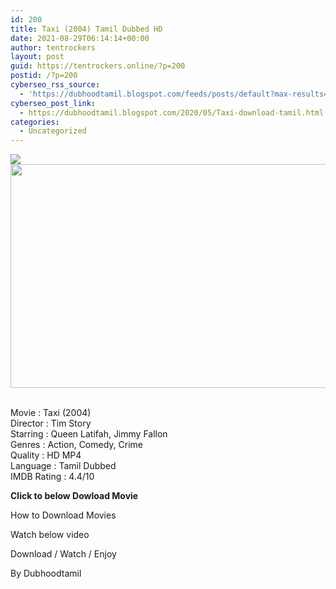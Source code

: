 ```yaml
---
id: 200
title: Taxi (2004) Tamil Dubbed HD
date: 2021-08-29T06:14:14+00:00
author: tentrockers
layout: post
guid: https://tentrockers.online/?p=200
postid: /?p=200
cyberseo_rss_source:
  - 'https://dubhoodtamil.blogspot.com/feeds/posts/default?max-results=150&start-index=301'
cyberseo_post_link:
  - https://dubhoodtamil.blogspot.com/2020/05/Taxi-download-tamil.html
categories:
  - Uncategorized
---
```

<div class="media_block">
  <img src="https://1.bp.blogspot.com/-Ruw1-6LQHJQ/XsaLWJ3rhTI/AAAAAAAABMY/pnB62QOcMxERIKc5DSQfS4BCkzHxpMvDwCNcBGAsYHQ/s72-c/images%2B%252849%2529.jpeg" class="media_thumbnail" />
</div>

<div dir="ltr" trbidi="on" readability="11.95223880597">
  <div class="separator">
    <a href="https://1.bp.blogspot.com/-Ruw1-6LQHJQ/XsaLWJ3rhTI/AAAAAAAABMY/pnB62QOcMxERIKc5DSQfS4BCkzHxpMvDwCNcBGAsYHQ/s1600/images%2B%252849%2529.jpeg" imageanchor="1"><img loading="lazy" border="0" data-original-height="415" data-original-width="739" height="358" src="https://1.bp.blogspot.com/-Ruw1-6LQHJQ/XsaLWJ3rhTI/AAAAAAAABMY/pnB62QOcMxERIKc5DSQfS4BCkzHxpMvDwCNcBGAsYHQ/s640/images%2B%252849%2529.jpeg" width="640" /></a>
  </div>
  
  <p>
    <span id="goog_464216502"></span><span id="goog_464216503"></span><br />Movie : Taxi (2004)<br />Director : Tim Story<br />Starring : Queen Latifah, Jimmy Fallon<br />Genres : Action, Comedy, Crime<br />Quality : HD MP4<br />Language : Tamil Dubbed<br />IMDB Rating : 4.4/10
  </p>
  
  <p>
    <span><b>Click to below Dowload Movie</b></span>
  </p>
  
  <p>
    How to Download Movies
  </p>
  
  <p>
    Watch below video
  </p>
  
  <p>
  </p>
  
  <p>
    Download / Watch / Enjoy
  </p>
  
  <p>
    By Dubhoodtamil
  </p>
</div>